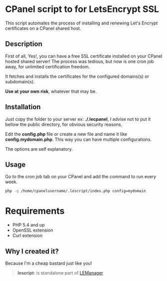 # CPanel script to for LetsEncrypt SSL

This script automates the process of installing and renewing Let's Encrypt certificates on a CPanel shared host.

## Description

First of all, Yes!, you can have a free SSL certificate installed on your CPanel hosted shared server!
The process was tedious, but now is one cron job away, for unlimited certification freedom.

It fetches and installs the certificates for the configured domains(s) or subdomain(s).

**Use at your own risk**, whatever that may be.

## Installation

Just copy the folder to your server ex: **./.lecpanel**, I advise not to put it bellow the public directory, for obvious security reasons.

Edit the **config.php** file or create a new file and name it like **config.mydomain.php**. This way you can have multiple configurations.

The options are self explanatory.

## Usage

Go to the cron job tab on your CPanel and add the command to run every week.
```bash
php -q /home/cpanelusername/.lescript/index.php config=mydomain
```

Requirements
============

- PHP 5.4 and up
- OpenSSL extension
- Curl extension

## Why I created it?
Because I'm a cheap bastard just like you!

> **lescript**: is standalone part of [LEManager](https://github.com/analogic/lemanager)
